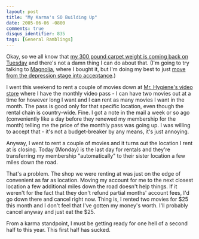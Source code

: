 ```yaml
---
layout: post
title: "My Karma's SO Building Up"
date: 2005-06-06 -0800
comments: true
disqus_identifier: 835
tags: [General Ramblings]
---
```

Okay, so we all know that [my 300 pound carpet weight is coming back on
Tuesday](/archive/2005/06/03/the-end-is-near.aspx) and there's not a
damn thing I can do about that. (I'm going to try talking to
[Magnolia](http://www.magnoliahifi.com/), where I bought it, but I'm
doing my best to just [move from the depression stage into
acceptance](http://www.counselingforloss.com/article8.htm).)

 I went this weekend to rent a couple of movies down at [Mr. Hygiene's
video store](/archive/2005/04/20/mr.-hygiene.aspx) where I have the
monthly video pass - I can have two movies out at a time for however
long I want and I can rent as many movies I want in the month. The pass
is good only for that specific location, even though the rental chain is
country-wide. Fine. I got a note in the mail a week or so ago
(conveniently like a day before they renewed my membership for the
month) telling me the price of the monthly pass was going up. I was
willing to accept that - it's not a budget-breaker by any means, it's
just annoying.

 Anyway, I went to rent a couple of movies and it turns out the location
I rent at is closing. Today (Monday) is the last day for rentals and
they're transferring my membership "automatically" to their sister
location a few miles down the road.

 That's a problem. The shop we were renting at was just on the edge of
convenient as far as location. Moving my account for me to the next
closest location a few additional miles down the road doesn't help
things. If it weren't for the fact that they don't refund partial
months' account fees, I'd go down there and cancel right now. Thing is,
I rented two movies for $25 this month and I don't feel that I've
gotten my money's worth. I'll probably cancel anyway and just eat the
$25.

 From a karma standpoint, I must be getting ready for one hell of a
second half to this year. This first half has sucked.
